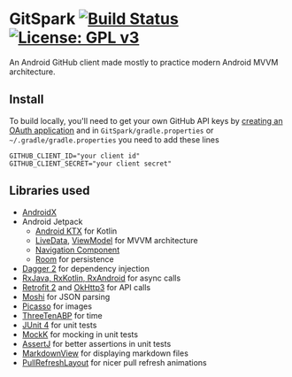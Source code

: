 # GitSpark [![Build Status](https://travis-ci.com/mingli1/GitSpark.svg?branch=master)](https://travis-ci.com/mingli1/GitSpark) [![License: GPL v3](https://img.shields.io/badge/License-GPL%20v3-blue.svg)](https://www.gnu.org/licenses/gpl-3.0) 

An Android GitHub client made mostly to practice modern Android MVVM architecture.

## Install
To build locally, you'll need to get your own GitHub API keys by [creating an OAuth application](https://github.com/settings/applications/new) and in `GitSpark/gradle.properties` or `~/.gradle/gradle.properties` you need to add these lines
```
GITHUB_CLIENT_ID="your client id"
GITHUB_CLIENT_SECRET="your client secret"
```

## Libraries used
* [AndroidX](https://developer.android.com/jetpack/androidx)
* Android Jetpack
  * [Android KTX](https://developer.android.com/kotlin/ktx.html) for Kotlin
  * [LiveData](https://developer.android.com/topic/libraries/architecture/livedata), [ViewModel](https://developer.android.com/topic/libraries/architecture/viewmodel) for MVVM architecture
  * [Navigation Component](https://developer.android.com/guide/navigation/)
  * [Room](https://developer.android.com/topic/libraries/architecture/room) for persistence
* [Dagger 2](https://github.com/google/dagger) for dependency injection
* [RxJava, RxKotlin, RxAndroid](https://github.com/ReactiveX/RxJava) for async calls
* [Retrofit 2](https://square.github.io/retrofit/) and [OkHttp3](https://square.github.io/okhttp/) for API calls
* [Moshi](https://github.com/square/moshi) for JSON parsing
* [Picasso](https://github.com/square/picasso) for images
* [ThreeTenABP](https://github.com/JakeWharton/ThreeTenABP) for time
* [JUnit 4](https://junit.org/junit4/) for unit tests
* [MockK](https://mockk.io/) for mocking in unit tests
* [AssertJ](https://joel-costigliola.github.io/assertj/) for better assertions in unit tests
* [MarkdownView](https://github.com/tiagohm/MarkdownView) for displaying markdown files
* [PullRefreshLayout](https://github.com/baoyongzhang/android-PullRefreshLayout) for nicer pull refresh animations
